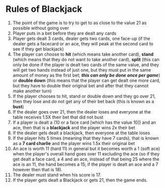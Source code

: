 # Rules of Blackjack
1. The point of the game is to try to get to as close to the value 21 as possible without going over
2. Player puts in a bet before they are dealt any cards
3. Player gets dealt 3 cards, dealer gets two cards, one face-up (if the dealer gets a facecard or an ace, they will peak at the second card to see if they get blackjack)
4. The player can choose to **hit** (which means take another card), **stand** (which means that they do not want to take another card), **split** (this can only be done if the player is dealt two cards of the same value, and they will get two hands instead of just one, but they must put in the same amount of money as the first bet; ***this can only be done once per game***) or **double down** (this means that the player can get dealt one more card, but they have to double their original bet and after that they cannot make another turn)
5. If the player chooses to hit, stand or double down and they go over 21, then they lose and do not get any of their bet back (this is known as a **bust**)
6. If the dealer goes over 21, then the dealer loses and everyone at the table receives 1.5X their bet that did not bust
7. If a player is dealt a (10 or a face card [which has the value 10]) and an ace, then that is a **blackjack** and the player wins 2x their bet
8. If the dealer gets dealt a blackjack, then everyone at the table loses
9. If the player hits 5 times (meaning that they have 7 cards), that is known as a **7 card charlie** and the player wins 1.5x their original bet
10. An ace is worth 11 (hard 11) in general but it becomes worth a 1 (soft ace) when the player's overall hand goes over 11 excluding the ace (so if they get dealt a face card, a 4 and an ace, instead of that being 25 where the ace is an 11, the hand becomes a 15; if the player is dealt an ace and a 7 however then that is 18).
11. The dealer must stand when his score is 17.
12. If the player gets dealt a Blackjack or gets 21, then the game ends.